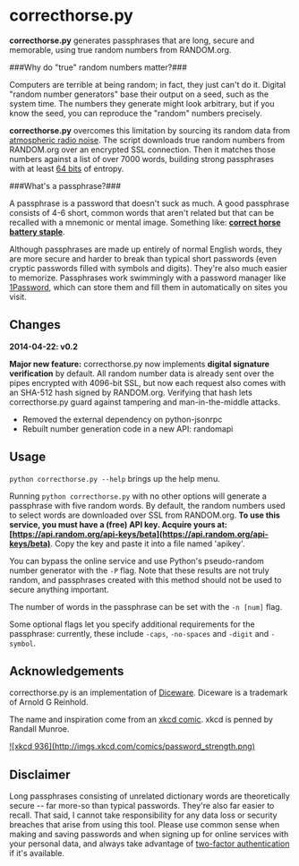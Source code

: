 correcthorse.py
================

**correcthorse.py** generates passphrases that are long, secure and memorable,
using true random numbers from RANDOM.org.

###Why do "true" random numbers matter?###

Computers are terrible at being random; in fact, they just can't do it. Digital "random number generators" base their output on a seed, such as the system time. The numbers they generate might look arbitrary, but if you know the seed, you can reproduce the "random" numbers precisely. 

__correcthorse.py__  overcomes this limitation by sourcing its random data from [atmospheric radio noise](http://www.random.org/faq/#Q1.4). The script downloads true random numbers from RANDOM.org over an encrypted SSL connection. Then it matches those numbers against a list of over 7000 words, building strong passphrases with at least [64 bits](http://world.std.com/%7Ereinhold/dicewarefaq.html#howlong) of entropy.

###What's a passphrase?###

A passphrase is a password that doesn't suck as much. A good passphrase consists of 4-6 short, common words that aren't related but that can be recalled with a mnemonic or mental image. Something like: <a href="#xkcd">__correct horse battery staple__</a>. 

Although passphrases are made up entirely of normal English words, they are more secure and harder to break than typical short passwords (even cryptic passwords filled with symbols and digits). They're also much easier to memorize. Passphrases work swimmingly with a password manager like [1Password](https://agilebits.com/onepassword), which can store them and fill them in automatically on sites you visit.



Changes
------------

__2014-04-22: v0.2__

__Major new feature:__ correcthorse.py now implements __digital signature verification__ by default. All random number data is already sent over the pipes encrypted with 4096-bit SSL, but now each request also comes with an SHA-512 hash signed by RANDOM.org. Verifying that hash lets correcthorse.py guard against tampering and man-in-the-middle attacks.

- Removed the external dependency on python-jsonrpc
- Rebuilt number generation code in a new API: randomapi



Usage
-----

`python correcthorse.py --help` brings up the help menu.

Running `python correcthorse.py` with no other options will generate a passphrase with five random words. By default, the random numbers used to select words are downloaded over SSL from RANDOM.org. __To use this service, you must have a (free) API key. Acquire yours at: [https://api.random.org/api-keys/beta](https://api.random.org/api-keys/beta)__. Copy the key and paste it into a file named 'apikey'.

You can bypass the online service and use Python's pseudo-random number generator with the `-P` flag. Note that these results are not truly random, and passphrases created with this method should not be used to secure anything important.

The number of words in the passphrase can be set with the `-n [num]` flag.

Some optional flags let you specify additional requirements for the passphrase: currently, these include `-caps`, `-no-spaces` and `-digit` and `-symbol`.

Acknowledgements
----------------


correcthorse.py is an implementation of [Diceware](http://world.std.com/~reinhold/diceware.html). Diceware is a trademark of Arnold G Reinhold.

The name and inspiration come from an [xkcd comic](http://xkcd.com/936/). xkcd is penned by Randall Munroe.

<a name="xkcd"></a>

<a href="http://xkcd.com/936/">
![xkcd 936](http://imgs.xkcd.com/comics/password_strength.png)
</a>



Disclaimer
----------

Long passphrases consisting of unrelated dictionary words are theoretically secure -- far more-so than typical passwords. They're also far easier to recall. That said, I cannot take responsibility for any data loss or security breaches that arise from using this tool. Please use common sense when making and saving passwords and when signing up for online services with your personal data, and always take advantage of [two-factor authentication](http://www.pcmag.com/article2/0,2817,2456400,00.asp) if it's available.
